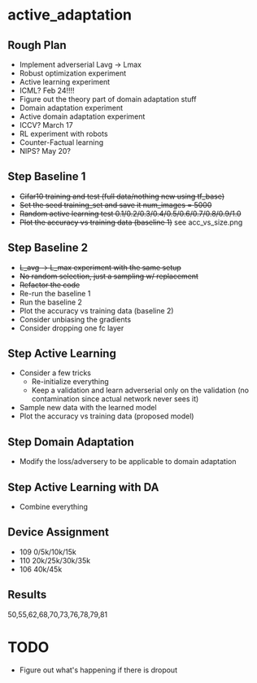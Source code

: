 # active_adaptation
## Rough Plan
- Implement adverserial Lavg -> Lmax
- Robust optimization experiment
- Active learning experiment
- ICML? Feb 24!!!!
- Figure out the theory part of domain adaptation stuff
- Domain adaptation experiment
- Active domain adaptation experiment
- ICCV? March 17
- RL experiment with robots
- Counter-Factual learning
- NIPS? May 20?

## Step Baseline 1
- <del>Cifar10 training and test (full data/nothing new using tf_base)</del>
- <del>Set the seed training_set and save it num_images = 5000</del>
- <del>Random active learning test 0.1/0.2/0.3/0.4/0.5/0.6/0.7/0.8/0.9/1.0</del>
- <del>Plot the accuracy vs training data (baseline 1)</del> see acc_vs_size.png

## Step Baseline 2
- <del>L_avg -> L_max experiment with the same setup </del>
- <del>No random selection, just a sampling w/ replacement </del>
- <del>Refactor the code</del>
- Re-run the baseline 1
- Run the baseline 2
- Plot the accuracy vs training data (baseline 2)
- Consider unbiasing the gradients
- Consider dropping one fc layer

## Step Active Learning
- Consider a few tricks
    - Re-initialize everything
    - Keep a validation and learn adverserial only on the validation (no contamination since actual network never sees it)
- Sample new data with the learned model
- Plot the accuracy vs training data (proposed model)

## Step Domain Adaptation
- Modify the loss/adversery to be applicable to domain adaptation

## Step Active Learning with DA
- Combine everything

## Device Assignment
- 109 0/5k/10k/15k
- 110 20k/25k/30k/35k
- 106 40k/45k

## Results
50,55,62,68,70,73,76,78,79,81

# TODO

- Figure out what's happening if there is dropout
